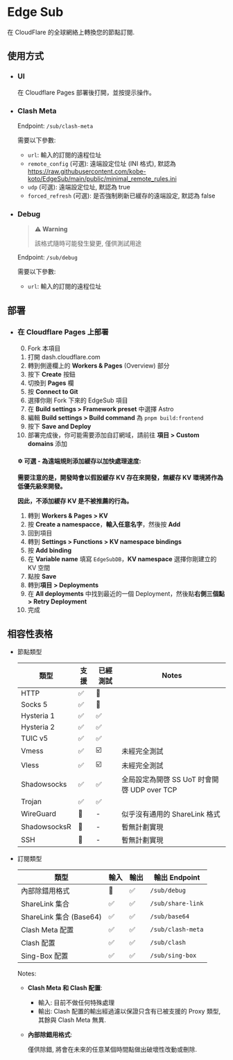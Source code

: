 # Edge Sub

在 CloudFlare 的全球網絡上轉換您的節點訂閱.

## 使用方式

- ### UI
  
  在 Cloudflare Pages 部署後打開，並按提示操作。

- ### Clash Meta

  Endpoint: `/sub/clash-meta`

  需要以下參數:

  - `url`: 輸入的訂閱的遠程位址
  - `remote_config` (可選): 遠端設定位址 (INI 格式), 默認為 https://raw.githubusercontent.com/kobe-koto/EdgeSub/main/public/minimal_remote_rules.ini
  - `udp` (可選): 遠端設定位址, 默認為 true
  - `forced_refresh` (可選): 是否強制刷新已緩存的遠端設定, 默認為 false

- ### Debug

  > **⚠️ Warning**
  > 
  > 該格式隨時可能發生變更, 僅供測試用途

  Endpoint: `/sub/debug`

  需要以下參數:

  - `url`: 輸入的訂閱的遠程位址

## 部署

- ### 在 Cloudflare Pages 上部署

  0. Fork 本項目
  1. 打開 dash.cloudflare.com
  2. 轉到側邊欄上的 **Workers & Pages** (Overview) 部分
  3. 按下 **Create** 按鈕
  4. 切換到 **Pages** 欄
  5. 按 **Connect to Git**
  6. 選擇你剛 Fork 下來的 EdgeSub 項目
  7. 在 **Build settings > Framework preset** 中選擇 Astro
  8. 編輯 **Build settings > Build command** 為 `pnpm build:frontend`
  9. 按下 **Save and Deploy**
  10. 部署完成後，你可能需要添加自訂網域，請前往 **項目 > Custom domains** 添加
  
  #### ✡️ 可選 - 為遠端規則添加緩存以加快處理速度:
  
  **需要注意的是，開發時會以假設緩存 KV 存在來開發，無緩存 KV 環境將作為低優先級來開發。**
  
  **因此，不添加緩存 KV 是不被推薦的行為。**
  
  1. 轉到 **Workers & Pages > KV**
  2. 按 **Create a namespacce**，**輸入任意名字**，然後按 **Add**
  3. 回到項目
  4. 轉到 **Settings > Functions >  KV namespace bindings**
  5. 按 **Add binding**
  6. 在 **Variable name** 填寫 `EdgeSubDB`，**KV namespace** 選擇你剛建立的 KV 空間
  7. 點按 **Save**
  8. 轉到**項目 > Deployments**
  9. 在 **All deployments** 中找到最近的一個 Deployment，然後點**右側三個點 > Retry Deployment**
  10. 完成


## 相容性表格

- 節點類型

  | 類型         | 支援 | 已經測試 | Notes                                 |
  | ------------ | ---- | -------- | ------------------------------------- |
  | HTTP         | ✅    | 🚫        |                                       |
  | Socks 5      | ✅    | 🚫        |                                       |
  | Hysteria 1   | ✅    | ✅        |                                       |
  | Hysteria 2   | ✅    | ✅        |                                       |
  | TUIC v5      | ✅    | ✅        |                                       |
  | Vmess        | ✅    | ☑️        | 未經完全測試                          |
  | Vless        | ✅    | ☑️        | 未經完全測試                          |
  | Shadowsocks  | ✅    | ✅        | 全局設定為開啓 SS UoT 时會開啓 UDP over TCP |
  | Trojan       | ✅    | ✅        |                                    |
  | WireGuard    | 🚫    | -        | 似乎沒有通用的 ShareLink 格式         |
  | ShadowsocksR | 🚫    | -        | 暫無計劃實現                          |
  | SSH          | 🚫    | -        | 暫無計劃實現                          |

- 訂閱類型

  | 類型                    | 輸入 | 輸出 | 輸出 Endpoint     |
  | ----------------------- | ---- | ---- | ----------------- |
  | 內部除錯用格式          | 🚫    | ✅    | `/sub/debug`      |
  | ShareLink 集合          | ✅    | ✅    | `/sub/share-link` |
  | ShareLink 集合 (Base64) | ✅    | ✅    | `/sub/base64`     |
  | Clash Meta 配置         | ✅    | ✅    | `/sub/clash-meta` |
  | Clash 配置              | ✅    | ✅    | `/sub/clash`      |
  | Sing-Box 配置           | ✅    | ✅    | `/sub/sing-box`   |

  Notes:
  
  - **Clash Meta 和 Clash 配置**: 
  
    - 輸入: 目前不做任何特殊處理
    - 輸出: Clash 配置的輸出經過濾以保證只含有已被支援的 Proxy 類型, 其餘與 Clash Meta 無異.
  
  - **內部除錯用格式**: 
  
    僅供除錯, 將會在未來的任意某個時間點做出破壞性改動或刪除.

